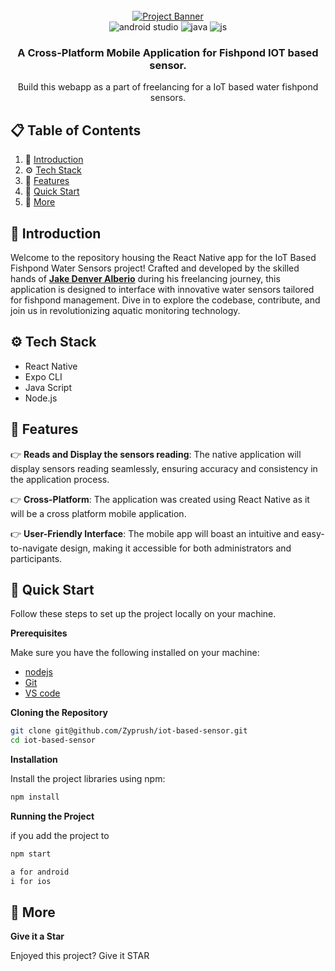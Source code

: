 <div align="center">
  <br />
    <a href="#" target="_blank">
      <img src="https://i.ibb.co/k0DYjpJ/DICT-Certgen-1.png" alt="Project Banner">
    </a>
  <br />

  <div>
    <img src="https://img.shields.io/badge/-Android%20studio-black?style=for-the-badge&logoColor=black&logo=androidStudio&color=a4c639" alt="android studio" />
    <img src="https://img.shields.io/badge/Java-ED8B00?style=for-the-badge&logo=openjdk&logoColor=white" alt="java" />
    <img src="https://img.shields.io/badge/-Node.js-black?style=for-the-badge&logoColor=white&logo=node.js&color=3c873a" alt="js" />
  </div>

  <h3 align="center">A Cross-Platform Mobile Application for Fishpond IOT based sensor.</h3>

   <div align="center">
     Build this webapp as a part of freelancing for a IoT based water fishpond sensors.
    </div>
</div>

## 📋 <a name="table">Table of Contents</a>

1. 🤖 [Introduction](#introduction)
2. ⚙️ [Tech Stack](#tech-stack)
3. 🔋 [Features](#features)
4. 🤸 [Quick Start](#quick-start)
5. 🚀 [More](#more)

## <a name="introduction">🤖 Introduction</a>

Welcome to the repository housing the React Native app for the IoT Based Fishpond Water Sensors project! Crafted and developed by the skilled hands of <a href="https://jakedenver.com" target="_blank"><b>Jake Denver Alberio</b></a> during his freelancing journey, this application is designed to interface with innovative water sensors tailored for fishpond management. Dive in to explore the codebase, contribute, and join us in revolutionizing aquatic monitoring technology.

## <a name="tech-stack">⚙️ Tech Stack</a>

- React Native
- Expo CLI
- Java Script
- Node.js

## <a name="features">🔋 Features</a>

👉 **Reads and Display the sensors reading**: The native application will display sensors reading seamlessly, ensuring accuracy and consistency in the application process.

👉 **Cross-Platform**: The application was created using React Native as it will be a cross platform mobile application.

👉 **User-Friendly Interface**: The mobile app will boast an intuitive and easy-to-navigate design, making it accessible for both administrators and participants.

## <a name="quick-start">🤸 Quick Start</a>

Follow these steps to set up the project locally on your machine.

**Prerequisites**

Make sure you have the following installed on your machine:

- [nodejs](https://https://nodejs.org/)
- [Git](https://git-scm.com/)
- [VS code](https://code.visualstudio.com/download)

**Cloning the Repository**

```bash
git clone git@github.com/Zyprush/iot-based-sensor.git
cd iot-based-sensor
```

**Installation**

Install the project libraries using npm:

```bash
npm install
```

**Running the Project**

if you add the project to

```bash
npm start

a for android
i for ios
```


## <a name="more">🚀 More</a>

**Give it a Star**

Enjoyed this project? Give it STAR

#
